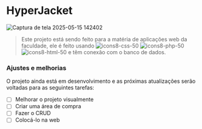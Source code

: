 # HyperJacket
![Captura de tela 2025-05-15 142402](https://github.com/user-attachments/assets/26b756a7-65cd-4980-8d14-5af1b229dabe)



> Este projeto está sendo feito para a matéria de aplicações web da faculdade, ele é feito usando 
> ![icons8-css-50](https://github.com/user-attachments/assets/943e3f47-e38e-4c1e-a772-cf4239f340c0)
![icons8-php-50](https://github.com/user-attachments/assets/c51d3907-06c2-4bae-8a47-cfbea20f7b40)
![icons8-html-50](https://github.com/user-attachments/assets/bca684c2-9212-4828-a66b-e2dfb5645f5f) e têm conexão com o banco de dados.


### Ajustes e melhorias

O projeto ainda está em desenvolvimento e as próximas atualizações serão voltadas para as seguintes tarefas:

- [ ] Melhorar o projeto visualmente 
- [ ] Criar uma área de compra
- [ ] Fazer o CRUD
- [ ] Colocá-lo na web
